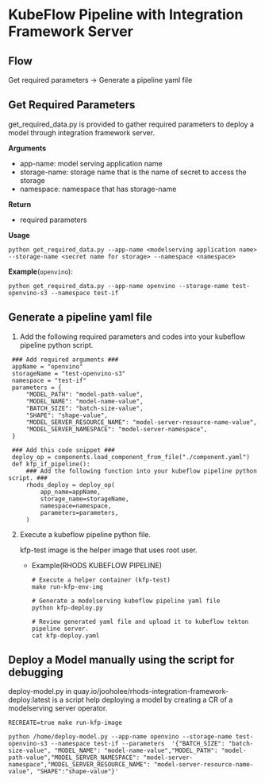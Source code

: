 # KubeFlow Pipeline with Integration Framework Server

## Flow
Get required parameters -> Generate a pipeline yaml file

## Get Required Parameters
get_required_data.py is provided to gather required parameters to deploy a model through integration framework server.

**Arguments**
- app-name: model serving application name
- storage-name: storage name that is the name of secret to access the storage
- namespace: namespace that has storage-name

**Return**
- required parameters

**Usage**
~~~
python get_required_data.py --app-name <modelserving application name> --storage-name <secret name for storage> --namespace <namespace>
~~~

**Example**(`openvino`):
~~~
python get_required_data.py --app-name openvino --storage-name test-openvino-s3 --namespace test-if
~~~

## Generate a pipeline yaml file

1. Add the following required parameters and codes into your kubeflow pipeline python script.
~~~
 ### Add required arguments ###
 appName = "openvino"
 storageName = "test-openvino-s3"
 namespace = "test-if"
 parameters = {
     "MODEL_PATH": "model-path-value",
     "MODEL_NAME": "model-name-value",
     "BATCH_SIZE": "batch-size-value",
     "SHAPE": "shape-value",
     "MODEL_SERVER_RESOURCE_NAME": "model-server-resource-name-value",
     "MODEL_SERVER_NAMESPACE": "model-server-namespace",
 }
 
 ### Add this code snippet ###
 deploy_op = components.load_component_from_file("./component.yaml")
 def kfp_if_pipeline():
     ### Add the following function into your kubeflow pipeline python script. ###
     rhods_deploy = deploy_op(
         app_name=appName,
         storage_name=storageName,
         namespace=namespace,
         parameters=parameters,
     )
~~~

2. Execute a kubeflow pipeline python file.
  
   kfp-test image is the helper image that uses root user.

   - Example(RHODS KUBEFLOW PIPELINE)
      ~~~
      # Execute a helper container (kfp-test)
      make run-kfp-env-img

      # Generate a modelserving kubeflow pipeline yaml file
      python kfp-deploy.py

      # Review generated yaml file and upload it to kubeflow tekton pipeline server.
      cat kfp-deploy.yaml
      ~~~




## Deploy a Model manually using the script for debugging
deploy-model.py in quay.io/jooholee/rhods-integration-framework-deploy:latest is a script help deploying a model by creating a CR of a modelserving server operator.
~~~
RECREATE=true make run-kfp-image

python /home/deploy-model.py --app-name openvino --storage-name test-openvino-s3 --namespace test-if --parameters  '{"BATCH_SIZE": "batch-size-value", "MODEL_NAME": "model-name-value","MODEL_PATH": "model-path-value","MODEL_SERVER_NAMESPACE": "model-server-namespace","MODEL_SERVER_RESOURCE_NAME": "model-server-resource-name-value", "SHAPE":"shape-value"}'
~~~